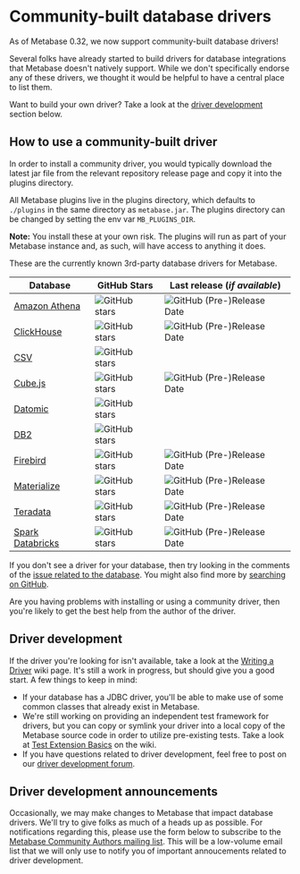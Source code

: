 # Community-built database drivers

As of Metabase 0.32, we now support community-built database drivers!

Several folks have already started to build drivers for database integrations that Metabase doesn't natively support. While we don't specifically endorse any of these drivers, we thought it would be helpful to have a central place to list them.

Want to build your own driver? Take a look at the [driver development](#driver-development) section below.

## How to use a community-built driver

In order to install a community driver, you would typically download the latest jar file from the relevant repository release page and copy it into the plugins directory.

All Metabase plugins live in the plugins directory, which defaults to `./plugins` in the same directory as `metabase.jar`. The plugins directory can be changed by setting the env var `MB_PLUGINS_DIR`. 

**Note:** You install these at your own risk. The plugins will run as part of your Metabase instance and, as such, will have access to anything it does.

These are the currently known 3rd-party database drivers for Metabase.

| Database | GitHub Stars | Last release (_if available_) |
| ---- | ---- | ----|
| [Amazon Athena](https://github.com/dacort/metabase-athena-driver) | ![GitHub stars](https://img.shields.io/github/stars/dacort/metabase-athena-driver) | ![GitHub (Pre-)Release Date](https://img.shields.io/github/release-date-pre/dacort/metabase-athena-driver) |
| [ClickHouse](https://github.com/enqueue/metabase-clickhouse-driver) | ![GitHub stars](https://img.shields.io/github/stars/enqueue/metabase-clickhouse-driver) | ![GitHub (Pre-)Release Date](https://img.shields.io/github/release-date-pre/enqueue/metabase-clickhouse-driver) |
| [CSV](https://github.com/Markenson/csv-metabase-driver) | ![GitHub stars](https://img.shields.io/github/stars/Markenson/csv-metabase-driver) ||
| [Cube.js](https://github.com/lili-data/metabase-cubejs-driver) | ![GitHub stars](https://img.shields.io/github/stars/lili-data/metabase-cubejs-driver) | ![GitHub (Pre-)Release Date](https://img.shields.io/github/release-date-pre/lili-data/metabase-cubejs-driver) |
| [Datomic](https://github.com/lambdaisland/metabase-datomic) | ![GitHub stars](https://img.shields.io/github/stars/lambdaisland/metabase-datomic) ||
| [DB2](https://github.com/dludwig-jrt/metabase-db2-driver) | ![GitHub stars](https://img.shields.io/github/stars/dludwig-jrt/metabase-db2-driver) ||
| [Firebird](https://github.com/evosec/metabase-firebird-driver) | ![GitHub stars](https://img.shields.io/github/stars/evosec/metabase-firebird-driver) | ![GitHub (Pre-)Release Date](https://img.shields.io/github/release-date-pre/evosec/metabase-firebird-driver) |
| [Materialize](https://github.com/MaterializeInc/metabase-materialize-driver) | ![GitHub stars](https://img.shields.io/github/stars/MaterializeInc/metabase-materialize-driver) | ![GitHub (Pre-)Release Date](https://img.shields.io/github/release-date-pre/MaterializeInc/metabase-materialize-driver) |
| [Teradata](https://github.com/swisscom-bigdata/metabase-teradata-driver) | ![GitHub stars](https://img.shields.io/github/stars/swisscom-bigdata/metabase-teradata-driver) | ![GitHub (Pre-)Release Date](https://img.shields.io/github/release-date-pre/swisscom-bigdata/metabase-teradata-driver) |
| [Spark Databricks](https://github.com/ifood/metabase-sparksql-databricks-driver) | ![GitHub stars](https://img.shields.io/github/stars/ifood/metabase-sparksql-databricks-driver) | ![GitHub (Pre-)Release Date](https://img.shields.io/github/release-date-pre/ifood/metabase-sparksql-databricks-driver) |

If you don't see a driver for your database, then try looking in the comments of the [issue related to the database](https://github.com/metabase/metabase/labels/Database%2F). You might also find more by [searching on GitHub](https://github.com/search?q=metabase+driver).

Are you having problems with installing or using a community driver, then you're likely to get the best help from the author of the driver.

## Driver development

If the driver you're looking for isn't available, take a look at the [Writing a Driver](https://github.com/metabase/metabase/wiki/Writing-a-Driver) wiki page. It's still a work in progress, but should give you a good start. A few things to keep in mind:

- If your database has a JDBC driver, you'll be able to make use of some common classes that already exist in Metabase.
- We're still working on providing an independent test framework for drivers, but you can copy or symlink your driver into a local copy of the Metabase source code in order to utilize pre-existing tests. Take a look at [Test Extension Basics](https://github.com/metabase/metabase/wiki/Writing-a-Driver:-Adding-Test-Extensions,-Tests,-and-Setting-up-CI#test-extensions-basics) on the wiki.
- If you have questions related to driver development, feel free to post on our [driver development forum](https://discourse.metabase.com/c/driver-development). 

## Driver development announcements

Occasionally, we may make changes to Metabase that impact database drivers. We'll try to give folks as much of a heads up as possible. For notifications regarding this, please use the form below to subscribe to the [Metabase Community Authors mailing list](http://eepurl.com/gQcIO9). This will be a low-volume email list that we will only use to notify you of important annoucements related to driver development.
